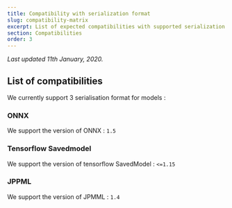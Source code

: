 ```yaml
---
title: Compatibility with serialization format
slug: compatibility-matrix
excerpt: List of expected compatibilities with supported serialization formats
section: Compatibilities
order: 3
---
```


*Last updated 11th January, 2020.*

## List of compatibilities

We currently support 3 serialisation format for models :

### ONNX

We support the version of ONNX : `1.5`

### Tensorflow Savedmodel 

We support the version of tensorflow SavedModel : `<=1.15`

### JPPML

We support the version of JPMML : `1.4`
